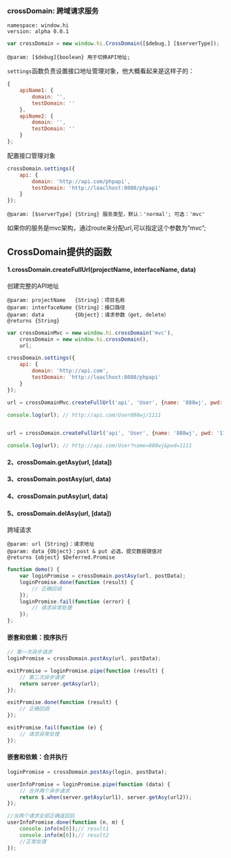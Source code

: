 ### crossDomain: 跨域请求服务

    namespace: window.hi
    version: alpha 0.0.1

```javascript
var crossDomain = new window.hi.CrossDomain([$debug,] [$serverType]);
```

    @param: [$debug]{boolean} 用于切换API地址;

`settings`函数负责设置接口地址管理对象，他大概看起来是这样子的：

```javascript
{
	apiName1: {
		domain: '',
		testDomain: ''
	},
	apiName2: {
		domain: '',
		testDomain: ''
	}
};
```

配置接口管理对象

```javascript
crossDomain.settings({
	api: {
		domain: 'http://api.com/phpapi',
		testDomain: 'http://loaclhost:8080/phpapi'
	}
});
```

    @param: [$serverType] {String} 服务类型，默认：'normal'; 可选：'mvc'

如果你的服务是mvc架构，通过route来分配url,可以指定这个参数为“mvc”;

## CrossDomain提供的函数
#### 1.crossDomain.createFullUrl(projectName, interfaceName, data)

创建完整的API地址

    @param: projectName   {String}：项目名称
    @param: interfaceName {String}：接口路径
    @param: data          {Object}：请求参数（get, delete）
    @returns {String}

```javascript
var crossDomainMvc = new window.hi.crossDomain('mvc'),
    crossDomain = new window.hi.crossDomain(),
    url;

crossDomain.settings({
	api: {
		domain: 'http://api.com',
		testDomain: 'http://loaclhost:8080/phpapi'
	}
});

url = crossDomainMvc.createFullUrl('api', 'User', {name: '888wj', pwd: '1111'});

console.log(url); // http://api.com/User888wj/1111


url = crossDomain.createFullUrl('api', 'User', {name: '888wj', pwd: '1111'});

console.log(url); // http://api.com/User?name=888wj&pwd=1111
```


#### 2、crossDomain.getAsy(url, [data])
#### 3、crossDomain.postAsy(url, data)
#### 4、crossDomain.putAsy(url, data)
#### 5、crossDomain.delAsy(url, [data])


跨域请求


    @param: url {String}：请求地址
    @param: data {Object}：post & put 必选，提交数据键值对
    @returns {object} $Deferred.Promise


```javascript
function demo() {
    var loginPromise = crossDomain.postAsy(url, postData);
    loginPromise.done(function (result) {
        // 正确回调
    });
    loginPromise.fail(function (error) {
        // 请求异常处理
    });
};
```

#### 嵌套和依赖：按序执行

```javascript
// 第一次异步请求
loginPromise = crossDomain.postAsy(url, postData);

exitPromise = loginPromise.pipe(function (result) {
    // 第二次异步请求
    return server.getAsy(url);
});

exitPromise.done(function (result) {
    // 正确回调
});

exitPromise.fail(function (e) {
    // 请求异常处理
});
```

#### 嵌套和依赖：合并执行

```javascript
loginPromise = crossDomain.postAsy(login, postData);

userInfoPromise = loginPromise.pipe(function (data) {
    // 合并两个异步请求
    return $.when(server.getAsy(url1), server.getAsy(url2));
});

//当两个请求全部正确返回后
userInfoPromise.done(function (n, m) {
    console.info(n[0]);// result1
    console.info(m[0]);// result2
    //正常处理
});
```